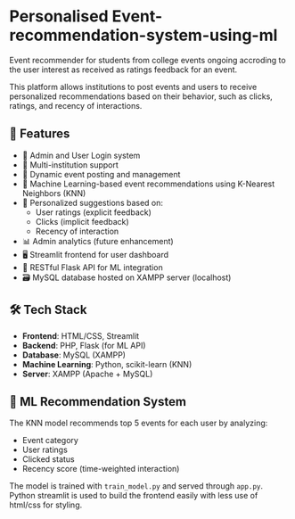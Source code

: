 # Personalised Event-recommendation-system-using-ml
Event recommender for students from college events ongoing accroding to the user interest as received as ratings feedback for an event.

This platform allows institutions to post events and users to receive personalized recommendations based on their behavior, such as clicks, ratings, and recency of interactions.

## 🚀 Features

- 🔐 Admin and User Login system
- 🏫 Multi-institution support
- 📅 Dynamic event posting and management
- 🤖 Machine Learning-based event recommendations using K-Nearest Neighbors (KNN)
- 🧠 Personalized suggestions based on:
  - User ratings (explicit feedback)
  - Clicks (implicit feedback)
  - Recency of interaction
- 📊 Admin analytics (future enhancement)
- 🖥️ Streamlit frontend for user dashboard
- 🧩 RESTful Flask API for ML integration
- 🗃️ MySQL database hosted on XAMPP server (localhost)

## 🛠️ Tech Stack

- **Frontend**: HTML/CSS, Streamlit
- **Backend**: PHP, Flask (for ML API)
- **Database**: MySQL (XAMPP)
- **Machine Learning**: Python, scikit-learn (KNN)
- **Server**: XAMPP (Apache + MySQL)

## 🧪 ML Recommendation System

The KNN model recommends top 5 events for each user by analyzing:
- Event category
- User ratings
- Clicked status
- Recency score (time-weighted interaction)

The model is trained  with `train_model.py` and served through `app.py`.
Python streamlit is used to build the frontend easily with less use of html/css for styling.




